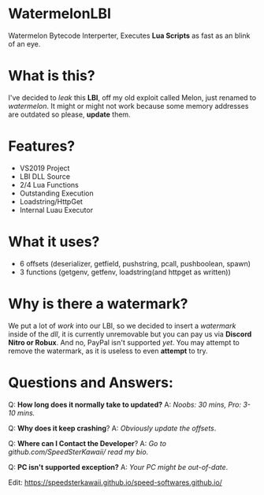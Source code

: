 # WatermelonLBI

Watermelon Bytecode Interperter, Executes **Lua Scripts** as fast as an blink of an eye.

# What is this?

I've decided to *leak* this **LBI**, off my old exploit called Melon, just renamed to *watermelon*.
It might or might not work because some memory addresses are outdated so please, **update** them.

# Features?
- VS2019 Project
- LBI DLL Source
- 2/4 Lua Functions
- Outstanding Execution
- Loadstring/HttpGet
- Internal Luau Executor

# What it uses?
- 6 offsets (deserializer, getfield, pushstring, pcall, pushboolean, spawn)
- 3 functions (getgenv, getfenv, loadstring(and httpget as written))

# Why is there a watermark?

We put a lot of *work* into our LBI, so we decided to insert a *watermark* inside of the *dll*, it is currently unremovable but you can pay us via **Discord Nitro or Robux**. 
And no, PayPal isn't supported *yet*. You may attempt to remove the watermark, as it is useless to even **attempt** to try.

# Questions and Answers:

Q: **How long does it normally take to updated?**
A: *Noobs: 30 mins, Pro: 3-10 mins.*

Q: **Why does it keep crashing**?
A: *Obviously update the offsets*.

Q: **Where can I Contact the Developer**?
A: *Go to github.com/SpeedSterKawaii/ read my bio.*

Q: **PC isn't supported exception?**
A: *Your PC might be out-of-date*.

Edit: https://speedsterkawaii.github.io/speed-softwares.github.io/
